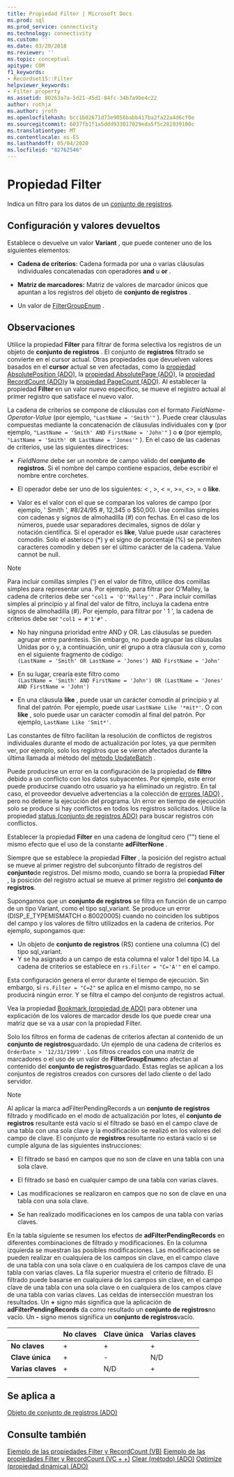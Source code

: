 ```yaml
---
title: Propiedad Filter | Microsoft Docs
ms.prod: sql
ms.prod_service: connectivity
ms.technology: connectivity
ms.custom: ''
ms.date: 03/20/2018
ms.reviewer: ''
ms.topic: conceptual
apitype: COM
f1_keywords:
- Recordset15::Filter
helpviewer_keywords:
- Filter property
ms.assetid: 80263a7a-5d21-45d1-84fc-34b7a9be4c22
author: rothja
ms.author: jroth
ms.openlocfilehash: bcc1b02671d73e9056babb417ba2fa22a4d6cf0e
ms.sourcegitcommit: 6037fb1f1a5ddd933017029eda5f5c281939100c
ms.translationtype: MT
ms.contentlocale: es-ES
ms.lasthandoff: 05/04/2020
ms.locfileid: "82762546"
---
```

# <a name="filter-property"></a>Propiedad Filter
Indica un filtro para los datos de un [conjunto de registros](../../../ado/reference/ado-api/recordset-object-ado.md).  
  
## <a name="settings-and-return-values"></a>Configuración y valores devueltos

Establece o devuelve un valor **Variant** , que puede contener uno de los siguientes elementos:  
  
-   **Cadena de criterios:** Cadena formada por una o varias cláusulas individuales concatenadas con operadores **and** u **or** .  
  
-   **Matriz de marcadores:** Matriz de valores de marcador únicos que apuntan a los registros del objeto de **conjunto de registros** .  
  
-   Un valor de [FilterGroupEnum](../../../ado/reference/ado-api/filtergroupenum.md) .  
  
## <a name="remarks"></a>Observaciones

Utilice la propiedad **Filter** para filtrar de forma selectiva los registros de un objeto de **conjunto de registros** . El conjunto de **registros** filtrado se convierte en el cursor actual. Otras propiedades que devuelven valores basados en el **cursor** actual se ven afectadas, como la [propiedad AbsolutePosition (ADO)](../../../ado/reference/ado-api/absoluteposition-property-ado.md), la [propiedad AbsolutePage (ADO)](../../../ado/reference/ado-api/absolutepage-property-ado.md), la [propiedad RecordCount (ADO)](../../../ado/reference/ado-api/recordcount-property-ado.md)y la [propiedad PageCount (ADO)](../../../ado/reference/ado-api/pagecount-property-ado.md). Al establecer la propiedad **Filter** en un valor nuevo específico, se mueve el registro actual al primer registro que satisface el nuevo valor.
  
La cadena de criterios se compone de cláusulas con el formato *FieldName-Operator-Value* (por ejemplo, `"LastName = 'Smith'"` ). Puede crear cláusulas compuestas mediante la concatenación de cláusulas individuales con **y** (por ejemplo, `"LastName = 'Smith' AND FirstName = 'John'"` ) o **o** (por ejemplo, `"LastName = 'Smith' OR LastName = 'Jones'"` ). En el caso de las cadenas de criterios, use las siguientes directrices:

-   *FieldName* debe ser un nombre de campo válido del **conjunto de registros**. Si el nombre del campo contiene espacios, debe escribir el nombre entre corchetes.  
  
-   El operador debe ser uno de los siguientes: \< , >, \< =, >=,  <>, = o **like**.  
  
-   Valor es el valor con el que se comparan los valores de campo (por ejemplo, ' Smith ', #8/24/95 #, 12,345 o $50,00). Use comillas simples con cadenas y signos de almohadilla (#) con fechas. En el caso de los números, puede usar separadores decimales, signos de dólar y notación científica. Si el operador es **like**, Value puede usar caracteres comodín. Solo el asterisco (*) y el signo de porcentaje (%) se permiten caracteres comodín y deben ser el último carácter de la cadena. Value cannot be null.  
  
> [!NOTE]
>  Para incluir comillas simples (') en el valor de filtro, utilice dos comillas simples para representar una. Por ejemplo, para filtrar por O'Malley, la cadena de criterios debe ser `"col1 = 'O''Malley'"` . Para incluir comillas simples al principio y al final del valor de filtro, incluya la cadena entre signos de almohadilla (#). Por ejemplo, para filtrar por ' 1 ', la cadena de criterios debe ser `"col1 = #'1'#"` .  
  
-   No hay ninguna prioridad entre AND y OR. Las cláusulas se pueden agrupar entre paréntesis. Sin embargo, no puede agrupar las cláusulas Unidas por o y, a continuación, unir el grupo a otra cláusula con y, como en el siguiente fragmento de código:  
 `(LastName = 'Smith' OR LastName = 'Jones') AND FirstName = 'John'`  
  
-   En su lugar, crearía este filtro como  
 `(LastName = 'Smith' AND FirstName = 'John') OR (LastName = 'Jones' AND FirstName = 'John')`  
  
-   En una cláusula **like** , puede usar un carácter comodín al principio y al final del patrón. Por ejemplo, puede usar `LastName Like '*mit*'`. O con **like** , solo puede usar un carácter comodín al final del patrón. Por ejemplo, `LastName Like 'Smit*'`.  
  
 Las constantes de filtro facilitan la resolución de conflictos de registros individuales durante el modo de actualización por lotes, ya que permiten ver, por ejemplo, solo los registros que se vieron afectados durante la última llamada al método del [método UpdateBatch](../../../ado/reference/ado-api/updatebatch-method.md) .  
  
Puede producirse un error en la configuración de la propiedad de **filtro** debido a un conflicto con los datos subyacentes. Por ejemplo, este error puede producirse cuando otro usuario ya ha eliminado un registro. En tal caso, el proveedor devuelve advertencias a la colección de [errores (ADO)](../../../ado/reference/ado-api/errors-collection-ado.md) , pero no detiene la ejecución del programa. Un error en tiempo de ejecución solo se produce si hay conflictos en todos los registros solicitados. Utilice la propiedad [status (conjunto de registros ADO)](../../../ado/reference/ado-api/status-property-ado-recordset.md) para buscar registros con conflictos.  
  
Establecer la propiedad **Filter** en una cadena de longitud cero ("") tiene el mismo efecto que el uso de la constante **adFilterNone** .
  
Siempre que se establece la propiedad **Filter** , la posición del registro actual se mueve al primer registro del subconjunto filtrado de registros del **conjunto**de registros. Del mismo modo, cuando se borra la propiedad **Filter** , la posición del registro actual se mueve al primer registro del **conjunto de registros**.

Supongamos que un **conjunto de registros** se filtra en función de un campo de un tipo Variant, como el tipo sql_variant. Se produce un error (DISP_E_TYPEMISMATCH o 80020005) cuando no coinciden los subtipos del campo y los valores de filtro utilizados en la cadena de criterios. Por ejemplo, supongamos que:

- Un objeto de **conjunto de registros** (RS) contiene una columna (C) del tipo sql_variant.
- Y se ha asignado a un campo de esta columna el valor 1 del tipo I4. La cadena de criterios se establece en `rs.Filter = "C='A'"` en el campo.

Esta configuración genera el error durante el tiempo de ejecución. Sin embargo, si `rs.Filter = "C=2"` se aplica en el mismo campo, no se producirá ningún error. Y se filtra el campo del conjunto de registros actual.

Vea la propiedad [Bookmark (propiedad de ADO)](../../../ado/reference/ado-api/bookmark-property-ado.md) para obtener una explicación de los valores de marcador desde los que puede crear una matriz que se va a usar con la propiedad Filter.

Solo los filtros en forma de cadenas de criterios afectan al contenido de un **conjunto de registros**guardado. Un ejemplo de una cadena de criterios es `OrderDate > '12/31/1999'` . Los filtros creados con una matriz de marcadores o el uso de un valor de **FilterGroupEnum**no afectan al contenido del **conjunto de registros**guardado. Estas reglas se aplican a los conjuntos de registros creados con cursores del lado cliente o del lado servidor.
  
> [!NOTE]
>  Al aplicar la marca adFilterPendingRecords a un **conjunto de registros** filtrado y modificado en el modo de actualización por lotes, el **conjunto de registros** resultante está vacío si el filtrado se basó en el campo clave de una tabla con una sola clave y la modificación se realizó en los valores del campo de clave. El conjunto de **registros** resultante no estará vacío si se cumple alguna de las siguientes instrucciones:  
  
-   El filtrado se basó en campos que no son de clave en una tabla con una sola clave.  
  
-   El filtrado se basó en cualquier campo de una tabla con varias claves.  
  
-   Las modificaciones se realizaron en campos que no son de clave en una tabla con una sola clave.  
  
-   Se han realizado modificaciones en los campos de una tabla con varias claves.  
  
En la tabla siguiente se resumen los efectos de **adFilterPendingRecords** en diferentes combinaciones de filtrado y modificaciones. En la columna izquierda se muestran las posibles modificaciones. Las modificaciones se pueden realizar en cualquiera de los campos sin clave, en el campo clave de una tabla con una sola clave o en cualquiera de los campos clave de una tabla con varias claves. La fila superior muestra el criterio de filtrado. El filtrado puede basarse en cualquiera de los campos sin clave, en el campo clave de una tabla con una sola clave o en cualquiera de los campos clave de una tabla con varias claves. Las celdas de intersección muestran los resultados. Un **+** signo más significa que la aplicación de **adFilterPendingRecords** da como resultado un **conjunto de registros**no vacío. Un **-** signo menos significa un **conjunto de registros**vacío.  
  
||No claves|Clave única|Varias claves|
|-|--------------|----------------|-------------------|
|**No claves**|+|+|+|
|**Clave única**|+|-|N/D|
|**Varias claves**|+|N/D|+|
|||||
  
## <a name="applies-to"></a>Se aplica a

[Objeto de conjunto de registros (ADO)](../../../ado/reference/ado-api/recordset-object-ado.md)  
  
## <a name="see-also"></a>Consulte también

[Ejemplo de las propiedades Filter y RecordCount (VB)](../../../ado/reference/ado-api/filter-and-recordcount-properties-example-vb.md) 
 [Ejemplo de las propiedades Filter y RecordCount (VC + +)](../../../ado/reference/ado-api/filter-and-recordcount-properties-example-vc.md) 
 [Clear (método) (ADO)](../../../ado/reference/ado-api/clear-method-ado.md) 
 [Optimize (propiedad dinámica) (ADO)](../../../ado/reference/ado-api/optimize-property-dynamic-ado.md)
